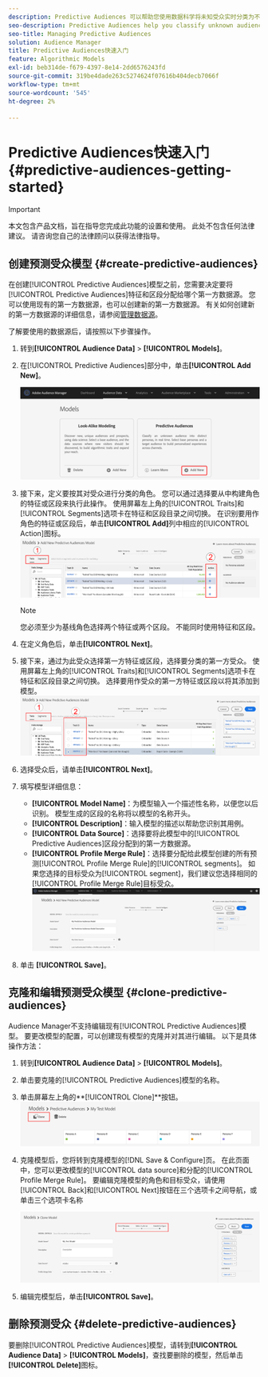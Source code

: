 ```yaml
---
description: Predictive Audiences 可以帮助您使用数据科学将未知受众实时分类为不同的角色。
seo-description: Predictive Audiences help you classify unknown audiences into distinct personas in real-time, using data science.
seo-title: Managing Predictive Audiences
solution: Audience Manager
title: Predictive Audiences快速入门
feature: Algorithmic Models
exl-id: beb314de-f679-4397-8e14-2dd6576243fd
source-git-commit: 319be4dade263c5274624f07616b404decb7066f
workflow-type: tm+mt
source-wordcount: '545'
ht-degree: 2%

---
```


# Predictive Audiences快速入门 {#predictive-audiences-getting-started}

>[!IMPORTANT]
>本文包含产品文档，旨在指导您完成此功能的设置和使用。 此处不包含任何法律建议。 请咨询您自己的法律顾问以获得法律指导。

## 创建预测受众模型 {#create-predictive-audiences}

在创建[!UICONTROL Predictive Audiences]模型之前，您需要决定要将[!UICONTROL Predictive Audiences]特征和区段分配给哪个第一方数据源。 您可以使用现有的第一方数据源，也可以创建新的第一方数据源。 有关如何创建新的第一方数据源的详细信息，请参阅[管理数据源](https://experienceleague.adobe.com/docs/audience-manager/user-guide/features/data-sources/manage-datasources.html)。

了解要使用的数据源后，请按照以下步骤操作。

1. 转到&#x200B;**[!UICONTROL Audience Data]** > **[!UICONTROL Models]**。
1. 在[!UICONTROL Predictive Audiences]部分中，单击&#x200B;**[!UICONTROL Add New]**。

   ![smart-persona-add](assets/predictive-audiences-add.png)

1. 接下来，定义要按其对受众进行分类的角色。 您可以通过选择要从中构建角色的特征或区段来执行此操作。 使用屏幕左上角的[!UICONTROL Traits]和[!UICONTROL Segments]选项卡在特征和区段目录之间切换。 在识别要用作角色的特征或区段后，单击&#x200B;**[!UICONTROL Add]**&#x200B;列中相应的[!UICONTROL Action]图标。
   ![smart-persona-select-personas](assets/predictive-audiences-persona.png)
   >[!NOTE]
   >您必须至少为基线角色选择两个特征或两个区段。 不能同时使用特征和区段。
1. 在定义角色后，单击&#x200B;**[!UICONTROL Next]**。
1. 接下来，通过为此受众选择第一方特征或区段，选择要分类的第一方受众。 使用屏幕左上角的[!UICONTROL Traits]和[!UICONTROL Segments]选项卡在特征和区段目录之间切换。 选择要用作受众的第一方特征或区段以将其添加到模型。
   ![smart-persona-select-audience](assets/predictive-audiences-audience.png)
1. 选择受众后，请单击&#x200B;**[!UICONTROL Next]**。
1. 填写模型详细信息：
   * **[!UICONTROL Model Name]**：为模型输入一个描述性名称，以便您以后识别。 模型生成的区段的名称将以模型的名称开头。
   * **[!UICONTROL Description]**：输入模型的描述以帮助您识别其用例。
   * **[!UICONTROL Data Source]**：选择要将此模型中的[!UICONTROL Predictive Audiences]区段分配到的第一方数据源。
   * **[!UICONTROL Profile Merge Rule]**：选择要分配给此模型创建的所有预测[!UICONTROL Profile Merge Rule]的[!UICONTROL segments]。 如果您选择的目标受众为[!UICONTROL segment]，我们建议您选择相同的[!UICONTROL Profile Merge Rule]目标受众。
     ![predictive-audiences-save](assets/predictive-audiences-save.png)
1. 单击 **[!UICONTROL Save]**。

## 克隆和编辑预测受众模型 {#clone-predictive-audiences}

Audience Manager不支持编辑现有[!UICONTROL Predictive Audiences]模型。 要更改模型的配置，可以创建现有模型的克隆并对其进行编辑。 以下是具体操作方法：

1. 转到&#x200B;**[!UICONTROL Audience Data]** > **[!UICONTROL Models]**。
2. 单击要克隆的[!UICONTROL Predictive Audiences]模型的名称。
3. 单击屏幕左上角的&#x200B;**[!UICONTROL Clone]**按钮。
   ![predictive-audiences-clone](assets/predictive-audiences-clone.png)
4. 克隆模型后，您将转到克隆模型的[!DNL Save & Configure]页。 在此页面中，您可以更改模型的[!UICONTROL data source]和分配的[!UICONTROL Profile Merge Rule]。 要编辑克隆模型的角色和目标受众，请使用[!UICONTROL Back]和[!UICONTROL Next]按钮在三个选项卡之间导航，或单击三个选项卡名称

   ![predictive-audiences-clone-navigate](assets/predictive-audiences-clone-navigate.png)

5. 编辑完模型后，单击&#x200B;**[!UICONTROL Save]**。

## 删除预测受众 {#delete-predictive-audiences}

要删除[!UICONTROL Predictive Audiences]模型，请转到&#x200B;**[!UICONTROL Audience Data]** > **[!UICONTROL Models]**，查找要删除的模型，然后单击&#x200B;**[!UICONTROL Delete]**&#x200B;图标。
